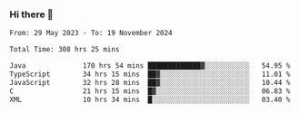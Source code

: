 ### Hi there 👋

<!--START_SECTION:waka-->

```txt
From: 29 May 2023 - To: 19 November 2024

Total Time: 308 hrs 25 mins

Java              170 hrs 54 mins █████████████▓░░░░░░░░░░░   54.95 %
TypeScript        34 hrs 15 mins  ██▓░░░░░░░░░░░░░░░░░░░░░░   11.01 %
JavaScript        32 hrs 28 mins  ██▓░░░░░░░░░░░░░░░░░░░░░░   10.44 %
C                 21 hrs 15 mins  █▓░░░░░░░░░░░░░░░░░░░░░░░   06.83 %
XML               10 hrs 34 mins  █░░░░░░░░░░░░░░░░░░░░░░░░   03.40 %
```

<!--END_SECTION:waka-->
<!--
**the-beef-calculator/the-beef-calculator** is a ✨ _special_ ✨ repository because its `README.md` (this file) appears on your GitHub profile.

Here are some ideas to get you started:

- 🔭 I’m currently working on ...
- 🌱 I’m currently learning ...
- 👯 I’m looking to collaborate on ...
- 🤔 I’m looking for help with ...
- 💬 Ask me about ...
- 📫 How to reach me: ...
- 😄 Pronouns: ...
- ⚡ Fun fact: ...
-->
